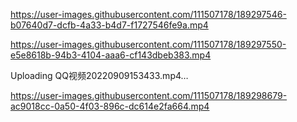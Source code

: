 


https://user-images.githubusercontent.com/111507178/189297546-b07640d7-dcfb-4a33-b4d7-f1727546fe9a.mp4



https://user-images.githubusercontent.com/111507178/189297550-e5e8618b-94b3-4104-aaa6-cf143dbeb383.mp4



Uploading QQ视频20220909153433.mp4…



https://user-images.githubusercontent.com/111507178/189298679-ac9018cc-0a50-4f03-896c-dc614e2fa664.mp4

